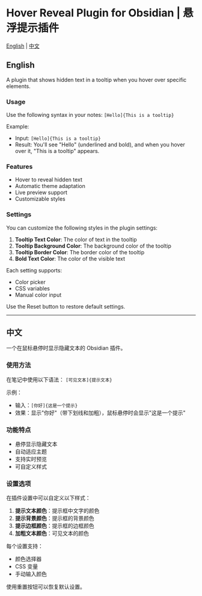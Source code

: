 # Hover Reveal Plugin for Obsidian | 悬浮提示插件

[English](#english) | [中文](#中文)

## English

A plugin that shows hidden text in a tooltip when you hover over specific elements.

### Usage

Use the following syntax in your notes:
`[Hello]{This is a tooltip}`

Example:
- Input: `[Hello]{This is a tooltip}`
- Result: You'll see "Hello" (underlined and bold), and when you hover over it, "This is a tooltip" appears.

### Features
- Hover to reveal hidden text
- Automatic theme adaptation
- Live preview support
- Customizable styles

### Settings

You can customize the following styles in the plugin settings:
1. **Tooltip Text Color**: The color of text in the tooltip
2. **Tooltip Background Color**: The background color of the tooltip
3. **Tooltip Border Color**: The border color of the tooltip
4. **Bold Text Color**: The color of the visible text

Each setting supports:
- Color picker
- CSS variables
- Manual color input

Use the Reset button to restore default settings.

---

## 中文

一个在鼠标悬停时显示隐藏文本的 Obsidian 插件。

### 使用方法

在笔记中使用以下语法：
`[可见文本]{提示文本}`

示例：
- 输入：`[你好]{这是一个提示}`
- 效果：显示"你好"（带下划线和加粗），鼠标悬停时会显示"这是一个提示"

### 功能特点
- 悬停显示隐藏文本
- 自动适应主题
- 支持实时预览
- 可自定义样式

### 设置选项

在插件设置中可以自定义以下样式：
1. **提示文本颜色**：提示框中文字的颜色
2. **提示背景颜色**：提示框的背景颜色
3. **提示边框颜色**：提示框的边框颜色
4. **加粗文本颜色**：可见文本的颜色

每个设置支持：
- 颜色选择器
- CSS 变量
- 手动输入颜色

使用重置按钮可以恢复默认设置。
